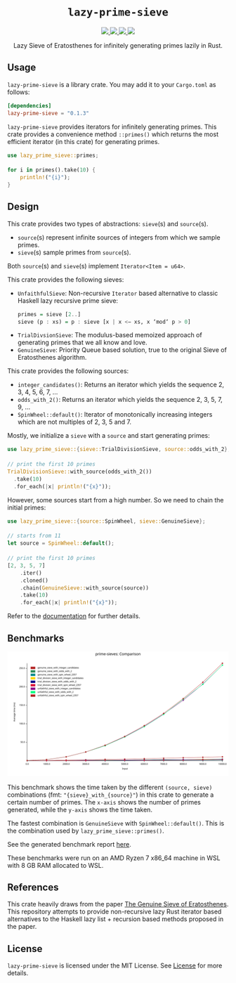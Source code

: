 <p align="center">
<h1 align="center"><code>lazy-prime-sieve</code></h1>
</p>

<p align="center">
  <a href="https://github.com/arindas/lazy-prime-sieve/actions/workflows/rust-ci.yml">
    <img src="https://github.com/arindas/lazy-prime-sieve/actions/workflows/rust-ci.yml/badge.svg">
  </a>
  <a href="https://codecov.io/gh/arindas/lazy-prime-sieve">
    <img src="https://codecov.io/gh/arindas/lazy-prime-sieve/branch/main/graph/badge.svg?token=MZfko4wvwc"/>
  </a>
  <a href="https://crates.io/crates/lazy-prime-sieve">
  <img src="https://img.shields.io/crates/v/lazy-prime-sieve" />
  </a>
  <a href="https://github.com/arindas/lazy-prime-sieve/actions/workflows/rustdoc.yml">
  <img src="https://github.com/arindas/lazy-prime-sieve/actions/workflows/rustdoc.yml/badge.svg" />
  </a>
</p>

<p align="center">
Lazy Sieve of Eratosthenes for infinitely generating primes lazily in Rust.
</p>

## Usage

`lazy-prime-sieve` is a library crate. You may add it to your `Cargo.toml` as
follows:

```toml
[dependencies]
lazy-prime-sieve = "0.1.3"
```

`lazy-prime-sieve` provides iterators for infinitely generating primes. This
crate provides a convenience method `::primes()` which returns the most
efficient iterator (in this crate) for generating primes.


```rust
use lazy_prime_sieve::primes;

for i in primes().take(10) {
    println!("{i}");
}
```

## Design

This crate provides two types of abstractions: `sieve`(s) and `source`(s).
- `source`(s) represent infinite sources of integers from which we sample primes.
- `sieve`(s) sample primes from `source`(s).

Both `source`(s) and `sieve`(s) implement `Iterator<Item = u64>`.

This crate provides the following sieves:
- `UnfaithfulSieve`: Non-recursive `Iterator` based alternative to classic Haskell
lazy recursive prime sieve:
  ```haskell
  primes = sieve [2..]
  sieve (p : xs) = p : sieve [x | x <− xs, x ‘mod‘ p > 0]
  ```
- `TrialDivsionSieve`: The modulus-based memoized approach of generating primes
that we all know and love.
- `GenuineSieve`: Priority Queue based solution, true to the original Sieve of
Eratosthenes algorithm.

This crate provides the following sources:
- `integer_candidates()`: Returns an iterator which yields the sequence 2, 3, 4, 5, 6, 7, …
- `odds_with_2()`: Returns an iterator which yields the sequence 2, 3, 5, 7, 9, …
- `SpinWheel::default()`: Iterator of monotonically increasing integers which are not
multiples of 2, 3, 5 and 7.

Mostly, we initialize a `sieve` with a `source` and start generating primes:

```rust
use lazy_prime_sieve::{sieve::TrialDivisionSieve, source::odds_with_2};

// print the first 10 primes
TrialDivisionSieve::with_source(odds_with_2())
  .take(10)
  .for_each(|x| println!("{x}"));
```

However, some sources start from a high number. So we need to chain the initial
primes:

```rust
use lazy_prime_sieve::{source::SpinWheel, sieve::GenuineSieve};

// starts from 11
let source = SpinWheel::default();

// print the first 10 primes
[2, 3, 5, 7]
    .iter()
    .cloned()
    .chain(GenuineSieve::with_source(source))
    .take(10)
    .for_each(|x| println!("{x}"));
```

Refer to the [documentation](https://docs.rs/lazy-prime-sieve/) for further
details.

## Benchmarks

![prime-sieves-bench](https://raw.githubusercontent.com/arindas/lazy-prime-sieve/main/assets/lines.svg)

This benchmark shows the time taken by the different `(source, sieve)`
combinations (fmt: `"{sieve}_with_{source}"`) in this crate to generate a
certain number of primes. The `x-axis` shows the number of primes generated,
while the `y-axis` shows the time taken.

The fastest combination is `GenuineSieve` with `SpinWheel::default()`. This is
the combination used by `lazy_prime_sieve::primes()`.

See the generated benchmark report [here](https://arindas.github.io/lazy-prime-sieve/criterion/report/index.html).

These benchmarks were run on an AMD Ryzen 7 x86_64 machine in WSL with 8 GB RAM
allocated to WSL.

## References

This crate heavily draws from the paper [The Genuine Sieve of
Eratosthenes](https://www.cs.hmc.edu/~oneill/papers/Sieve-JFP.pdf). This
repository attempts to provide non-recursive lazy Rust iterator based
alternatives to the Haskell lazy list + recursion based methods proposed in the
paper.

## License

`lazy-prime-sieve` is licensed under the MIT License. See
[License](https://raw.githubusercontent.com/arindas/lazy-prime-sieve/main/LICENSE)
for more details.

